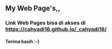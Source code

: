 ## My Web Page's,,
### Link Web Pages bisa di akses di https://cahyadi16.github.io/_cahyadi16/ 
#### Terima kasih :-) 
